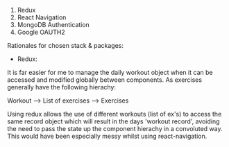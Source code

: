 1) Redux
2) React Navigation
3) MongoDB Authentication
4) Google OAUTH2 


Rationales for chosen stack & packages: 

* Redux:

It is far easier for me to manage the daily workout object when it can be accessed and modified globally between components. As exercises generally have the following hierachy: 

Workout --> List of exercises --> Exercises

Using redux allows the use of different workouts (list of ex's) to access the same record object which will result in the days 'workout record', avoiding the need to pass the state up the component hierachy in a convoluted way. This would have been especially messy whilst using react-navigation.